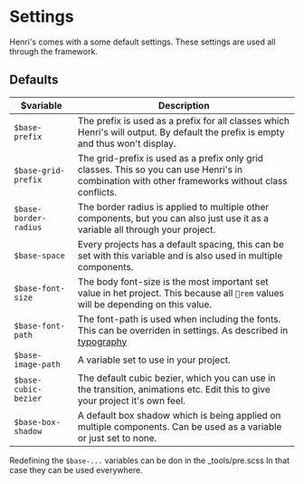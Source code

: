 # Settings

Henri's comes with a some default settings. These settings are used all through the framework.

## Defaults

| \$variable            | Description                                                                                                                                      |
| --------------------- | ------------------------------------------------------------------------------------------------------------------------------------------------ |
| `$base-prefix`        | The prefix is used as a prefix for all classes which Henri's will output. By default the prefix is empty and thus won't display.                 |
| `$base-grid-prefix`   | The grid-prefix is used as a prefix only grid classes. This so you can use Henri's in combination with other frameworks without class conflicts. |
| `$base-border-radius` | The border radius is applied to multiple other components, but you can also just use it as a variable all through your project.                  |
| `$base-space`         | Every projects has a default spacing, this can be set with this variable and is also used in multiple components.                                |
| `$base-font-size`     | The body font-size is the most important set value in het project. This because all `rem` values will be depending on this value.                |
| `$base-font-path`     | The font-path is used when including the fonts. This can be overriden in settings. As described in [typography](/doc/typography)                 |
| `$base-image-path`    | A variable set to use in your project.                                                                                                           |
| `$base-cubic-bezier`  | The default cubic bezier, which you can use in the transition, animations etc. Edit this to give your project it's own feel.                     |
| `$base-box-shadow`    | A default box shadow which is being applied on multiple components. Can be used as a variable or just set to none.                               |

Redefining the `$base-...` variables can be don in the \_tools/pre.scss In that case they can be used everywhere.
